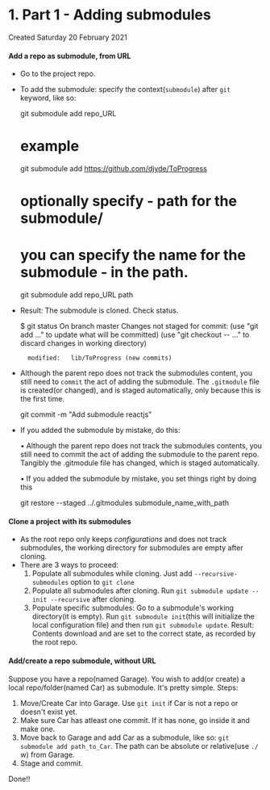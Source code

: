 # 1. Part 1 - Adding submodules
Created Saturday 20 February 2021

#### Add a repo as submodule, from URL

* Go to the project repo.
* To add the submodule: specify the context(``submodule``) after ``git`` keyword, like so:

	git submodule add repo_URL
	# example
	git submodule add https://github.com/djyde/ToProgress
	
	# optionally specify - path for the submodule/
	# you can specify the name for the submodule - in the path.
	git submodule add repo_URL path


* Result: The submodule is cloned. Check status.

	$ git status
	On branch master
	Changes not staged for commit:
		(use "git add ..." to update what will be committed)
		(use "git checkout -- ..." to discard changes in working directory)
	
		modified:   lib/ToProgress (new commits)


* Although the parent repo does not track the submodules content, you still need to ``commit`` the act of adding the submodule. The ``.gitmodule`` file is created(or changed), and is staged automatically, only because this is the first time.

	git commit -m "Add submodule reactjs"


* If you added the submodule by mistake, do this:

	
	• Although the parent repo does not track the submodules contents, you still need to commit the act of adding the submodule to the parent repo. Tangibly the .gitmodule file has changed, which is staged automatically.
	
	• If you added the submodule by mistake, you set things right by doing this
	
	git restore --staged ../.gitmodules submodule_name_with_path


#### Clone a project with its submodules

* As the root repo only keeps *configurations* and does not track submodules, the working directory for submodules are empty after cloning.
* There are 3 ways to proceed:
	1. Populate all submodules while cloning. Just add ``--recursive-submodules`` option to ``git clone``
	2. Populate all submodules after cloning. Run ``git submodule update --init --recursive`` after cloning.
	3. Populate specific submodules: Go to a submodule's working directory(it is empty). Run ``git submodule init``(this will initialize the local configuration file) and then run ``git submodule update``. Result: Contents download and are set to the correct state, as recorded by the root repo.


#### Add/create a repo submodule, without URL
Suppose you have a repo(named Garage). You wish to add(or create) a local repo/folder(named Car) as submodule.
It's pretty simple. Steps:

1. Move/Create Car into Garage. Use ``git init`` if Car is not a repo or doesn't exist yet.
2. Make sure Car has atleast one commit. If it has none, go inside it and make one.
3. Move back to Garage and add Car as a submodule, like so: ``git submodule add path_to_Car``. The path can be absolute or relative(use ``./`` w) from Garage.
4. Stage and commit.

Done!!

